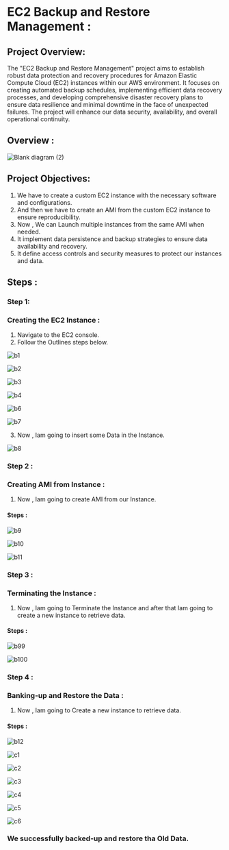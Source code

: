 # EC2 Backup and Restore Management :

## Project Overview:
The "EC2 Backup and Restore Management" project aims to establish robust data protection and recovery procedures for Amazon Elastic Compute Cloud (EC2) instances within our AWS environment. It focuses on creating automated backup schedules, implementing efficient data recovery processes, and developing comprehensive disaster recovery plans to ensure data resilience and minimal downtime in the face of unexpected failures. The project will enhance our data security, availability, and overall operational continuity.

## Overview :

![Blank diagram (2)](https://github.com/itz-mathesh/backup-restore-ec2/assets/144098846/faca2984-3e33-4639-80e4-a584ef910da7)


## Project Objectives:
1. We have to create a custom EC2 instance with the necessary software and configurations.
2. And then we have to create an AMI from the custom EC2 instance to ensure reproducibility.
3. Now , We can Launch multiple instances from the same AMI when needed.
4. It implement data persistence and backup strategies to ensure data availability and recovery.
5. It define access controls and security measures to protect our instances and data.

## Steps :

### Step 1:
### Creating the EC2 Instance :
1. Navigate to the EC2 console.
2. Follow the Outlines steps below.


![b1](https://github.com/itz-mathesh/disaster-recovery-ec2/assets/144098846/a25737f4-f5a8-44a5-8411-25a162448b91)

![b2](https://github.com/itz-mathesh/disaster-recovery-ec2/assets/144098846/3d268e9f-17ad-4004-b807-d18e2fcfb488)


![b3](https://github.com/itz-mathesh/backup-restore-ec2/assets/144098846/75ee12b6-5835-4440-9391-aacff0be9295)


![b4](https://github.com/itz-mathesh/backup-restore-ec2/assets/144098846/ce37c517-14b6-4b5c-b2aa-5ac8231caca4)


![b6](https://github.com/itz-mathesh/backup-restore-ec2/assets/144098846/b7833969-e19e-4606-aafd-353d9eb7def2)


![b7](https://github.com/itz-mathesh/backup-restore-ec2/assets/144098846/4c44d67c-8219-43eb-a4d0-20c7370b557d)

3. Now , Iam going to insert some Data in the Instance.


![b8](https://github.com/itz-mathesh/backup-restore-ec2/assets/144098846/a028687d-8d12-4f00-af6b-2f561210ea61)


### Step 2 :
### Creating AMI from Instance :

1. Now , Iam going to create AMI from our Instance.

#### Steps :


![b9](https://github.com/itz-mathesh/backup-restore-ec2/assets/144098846/221803bd-d42d-487f-9e9f-59909182d77e)


![b10](https://github.com/itz-mathesh/backup-restore-ec2/assets/144098846/abf42b31-421d-4181-96de-a1d86ab95e0f)

![b11](https://github.com/itz-mathesh/backup-restore-ec2/assets/144098846/d1a5f782-d459-49a5-9490-5abf342e5161)



### Step 3 :
### Terminating the  Instance :

1. Now , Iam going to Terminate the Instance and after that Iam going to create a new instance to retrieve data.

#### Steps :


![b99](https://github.com/itz-mathesh/backup-restore-ec2/assets/144098846/b10f63f0-92a5-4e43-853d-105ef9407f51)


![b100](https://github.com/itz-mathesh/backup-restore-ec2/assets/144098846/f4f90d91-41fe-45dc-ba2c-b8aa279a59da)


### Step 4 :
### Banking-up and Restore the Data :

1. Now , Iam going to Create a new instance to retrieve data.

#### Steps :


![b12](https://github.com/itz-mathesh/backup-restore-ec2/assets/144098846/91cbb8ec-b749-4ed6-9ce3-28c1a449769d)


![c1](https://github.com/itz-mathesh/backup-restore-ec2/assets/144098846/ba690c68-01f5-4425-bb0e-0690206ebe54)


![c2](https://github.com/itz-mathesh/backup-restore-ec2/assets/144098846/d89d00c8-059e-4acc-b967-fb1d9c53e7ac)


![c3](https://github.com/itz-mathesh/backup-restore-ec2/assets/144098846/d8944a13-e1cd-4f57-96e8-e21a2d689aee)


![c4](https://github.com/itz-mathesh/backup-restore-ec2/assets/144098846/ef725fb6-9131-45fa-a78f-a30fc8cbb59f)


![c5](https://github.com/itz-mathesh/backup-restore-ec2/assets/144098846/16c4c8fd-4b29-42a6-9b06-e22900d85abb)


![c6](https://github.com/itz-mathesh/backup-restore-ec2/assets/144098846/69116087-1bbe-4526-9d15-b90c8df9814c)


### We successfully backed-up and restore tha Old Data.


